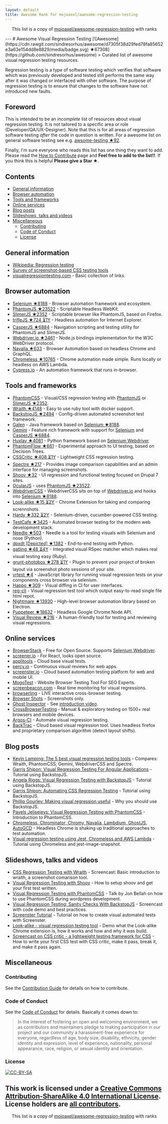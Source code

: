 ```yaml
---
layout: default
title: Awesome Rank for mojoaxel/awesome-regression-testing
---
```


<p align="center">
	This list is a copy of <a href="https://github.com/mojoaxel/awesome-regression-testing">mojoaxel/awesome-regression-testing</a> with ranks
</p>
---
# Awesome Visual Regression Testing [![Awesome](https://cdn.rawgit.com/sindresorhus/awesome/d7305f38d29fed78fa85652e3a63e154dd8e8829/media/badge.svg) ★67308](https://github.com/sindresorhus/awesome)
> Curated list of awesome visual regression testing resources.

Regression testing is a type of software testing which verifies that software which was previously developed and tested still performs the same way after it was changed or interfaced with other software. The purpose of regression testing is to ensure that changes to the software have not introduced new faults.

## Foreword
This is intended to be an *incomplete* list of resources about visual regression testing. It is not tailored to a specific area or role (Developer/QA/UX-Designer). Note that this is for all areas of regression software testing *after* the code in question is written. For a awesome list on general software testing see e.g. [awsome-testing ★92](https://github.com/TheJambo/awesome-testing).

Finally, I'm sure everyone who reads this list has one thing they want to add. Please read the [How to Contribute](https://github.com/TheJambo/awesome-testing/blob/master/CONTRIBUTING.md) page and **Feel free to add to the list!!**. If you think this is helpful **Please give a Star ★**.

## Contents

* [General information](#general-information)
* [Browser automation](#browser-automation)
* [Tools and frameworks](#tools-and-frameworks)
* [Online services](#online-services)
* [Blog posts](#blog-posts)
* [Slideshows, talks and videos](#slideshows-talks-and-videos)
* [Miscellaneous](#Miscellaneous)
  * [Contributing](#contributing)
  * [Code of Conduct](#code-of-conduct)
  * [License](#license)

## General information

- [Wikipedia: Regression testing](https://en.wikipedia.org/wiki/Regression_testing)
- [Survey of screenshot-based CSS testing tools](https://gist.github.com/cvrebert/adf91e429906a4d746cd)
- [visualregressiontesting.com](https://visualregressiontesting.com/) - Basic collection of links.

## Browser automation

- [Selenium ★8188](https://github.com/SeleniumHQ/selenium) - Browser automation framework and ecosystem.
- [PhantomJS ★23522](https://github.com/ariya/phantomjs) - Scriptable Headless WebKit.
- [SlimerJS ★2352](https://github.com/laurentj/slimerjs) - Scriptable browser like PhantomJS, based on Firefox.
- [trifleJS ★724 ⏳1Y](https://github.com/sdesalas/trifleJS) - Headless automation for Internet Explorer.
- [CasperJS ★6884](https://github.com/casperjs/casperjs) - Navigation scripting and testing utility for PhantomJS and SlimerJS.
- [Webdriver.io ★3461](https://github.com/webdriverio/webdriverio) - Node.js bindings implementation for the W3C WebDriver protocol.
- [Navalia ★633](https://github.com/joelgriffith/navalia) - Browser Automation based on headless Chrome and GraphQL.
- [Chromeless ★10765](https://github.com/graphcool/chromeless) - Chrome automation made simple. Runs locally or headless on AWS Lambda.
- [Cypress.io](https://www.cypress.io/) - An automation framework that runs in-browser.

## Tools and frameworks

- [PhantomCSS](https://github.com/Huddle/PhantomCSS) - Visual/CSS regression testing with [PhantomJS](https://github.com/ariya/phantomjs) or [SlimerJS ★2352](https://github.com/laurentj/slimerjs).
- [Wraith ★4148](https://github.com/BBC-News/wraith) - Easy to use ruby tool with docker support.
- [BackstopJS ★2494](https://github.com/garris/BackstopJS) - Config-driven automated screenshot test framework.
- [Galen](https://github.com/galenframework/galen) - Java framework based on [Selenium ★8188](https://github.com/SeleniumHQ/selenium).
- [Gemini](https://github.com/gemini-testing/gemini) - Feature rich framework with support for [Selenium](https://github.com/SeleniumHQ/selenium) and  [CasperJS ★6884](https://github.com/casperjs/casperjs).
- [Huxlay ★4081](https://github.com/facebookarchive/huxley) - Python framework based on [Selenium Webdriver](https://github.com/SeleniumHQ/selenium/tree/master/javascript/node/selenium-webdriver).
- [PhantomFlow ★661](https://github.com/Huddle/PhantomFlow) - Experimental approach to UI testing, based on Decision Trees.
- [CSSCritic ★408 ⏳1Y](https://github.com/cburgmer/csscritic) - Lightweight CSS regression testing.
- [Spectre ★217](https://github.com/wearefriday/spectre) - Provides image comparison capabilities and an admin interface for managing screenshots.
- [Shoov ★32](https://github.com/shoov/shoov) - UI regression and functional testing focused on Drupal 7 sites.
- [OcularJS](https://github.com/mmacartney10/ocularjs) - uses [PhantomJS ★23522](https://github.com/ariya/phantomjs).
- [WebdriverCSS](https://github.com/webdriverio/webdrivercss) - WebdriverCSS sits on top of [Webdriver.io](https://github.com/webdriverio/webdriverio/) and hooks into [Selenium ★8188](https://github.com/SeleniumHQ/selenium).
- [Look-alike ★15 ⏳2Y](https://github.com/kdzwinel/Look-alike) - Chrome Extension for taking and comparing scrennshots.
- [Hardy ★332 ⏳2Y](https://github.com/thingsinjars/Hardy) - Selenium-driven, cucumber-powered CSS testing.
- [TestCafe ★3425](https://github.com/DevExpress/testcafe) - Automated browser testing for the modern web development stack.
- [Needle ★503](https://github.com/python-needle/needle) - Needle is a tool for testing visuals with Selenium and nose (Python).
- [dpxdt [Depicted] ★1382](https://github.com/bslatkin/dpxdt) - End-to-end testing with Python.
- [gatling ★48 ⏳4Y](https://github.com/gabrielrotbart/gatling) - Integrated visual RSpec matcher which makes real visual testing easy (Ruby).
- [grunt-photobox ★278 ⏳1Y](https://github.com/stefanjudis/grunt-photobox) - Plugin to prevent your project of broken layout via screenshot photo sessions of your site.
- [vrtest ★4](https://github.com/nathanmarks/vrtest) - JavaScript library for running visual regression tests on your components cross browser via selenium.
- [Happo ★309](https://github.com/Galooshi/happo) - Visual diffing in CI for user interfaces.
- [reg-cli](https://github.com/bokuweb/reg-cli) - Visual regression test tool which output easy-to-read single file html repot.
- [Nightmare ★13930](https://github.com/segmentio/nightmare) - High-level browser automation library based on Electron.
- [Puppeteer ★18632](https://github.com/GoogleChrome/puppeteer) - Headless Google Chrome Node API.
- [Visual Review ★216](https://github.com/xebia/VisualReview) - A human-friendly tool for testing and reviewing visual regressions.

## Online services

- [BrowserStack](https://www.browserstack.com) - Free for Open Source. Supports [Selenium Webdriver](https://github.com/SeleniumHQ/selenium/tree/master/javascript/node/selenium-webdriver).
- [screener.io](https://screener.io) - For React, looks open source.
- [applitools](https://applitools.com) - Cloud base visual tests.
- [percy.io](https://percy.io) - Continuous visual reviews for web apps.
- [screenster.io](http://screenster.io) - Cloud based automation testing platform for web and mobile UI.
- [MogoTest](http://mogotest.com) - Website Browser Testing Tool For SEO Experts.
- [screenbeacon.com](https://www.screenbeacon.com) - Real time monitoring for visual regressions.
- [browserling](https://www.browserling.com) - LIVE interactive cross-browser testing.
- [Browser Shots](http://browsershots.org) - Screenshots only.
- [Ghost Inspector](https://ghostinspector.com) - See [introduction video](https://vimeo.com/ghostinspector/intro).
- [CrossBrowserTesting](https://crossbrowsertesting.com) - Manual & exploratory testing on 1500+ real browsers and mobile devices.
- [Argos-CI](https://www.argos-ci.com) - Automate visual regression testing.
- [BackTrac](https://backtrac.io) - Cloud based visual regression tool. Uses headless firefox and proprietary comparison algorithm (detect layout shifts).

## Blog posts

- [Kevin Lamping: The 5 best visual regression testing tools](http://www.creativebloq.com/features/the-5-best-visual-regression-testing-tools) - Compares: Wraith, PhantomCSS, Gemini, WebdriverCSS and Spectre.
- [Garris Shipon: Visual Regression Testing For Angular Applications](https://davidwalsh.name/visual-regression-testing-angular-applications) -  Tutorial using BackstopJS.
- [Angela Riggs: Visual Regression Testing with BackstopJS](https://www.metaltoad.com/blog/visual-regression-testing-backstopjs) - Tutorial using BackstopJS.
- [Garris Shipon: Automating CSS Regression Testing](https://css-tricks.com/automating-css-regression-testing/) - Tutorial using BackstopJS.
- [Phillip Gourley: Making visual regression useful](https://medium.com/@philgourley/making-visual-regression-useful-acfae27e5031) - Why you should use BackstopJS.
- [Pavels Jelisejevs: Visual Regression Testing with PhantomCSS](https://www.sitepoint.com/visual-regression-testing-with-phantomcss) - Introduction to PhantomCSS.
- [Chromeless, Chrominator, Chromy, Navalia, Lambdium, GhostJS, AutoGCD](https://medium.com/@kensoh/chromeless-chrominator-chromy-navalia-lambdium-ghostjs-autogcd-ef34bcd26907) - Headless Chrome is shaking up traditional approaches to test automation.
- [Visual regression testing using Jest, Chromeless and AWS Lambda](https://novemberfive.co/blog/visual-regression-testing-jest-chromeless-lambda) - Tutorial using Chromeless and jest-image-snapshot.

## Slideshows, talks and videos
- [CSS Regression Testing with Wraith](https://youtu.be/gE_19L0l2q0) - Screencast: Basic introduction to wraith, a screenshot comarison tool.
- [Visual Regression Testing with Shoov](https://youtu.be/CBBiJ6YlXLc) - How to setup shoov and get your first test written.
- [Visual Regression Testing with PhantomCSS](https://youtu.be/Vp8vnXMjIfw) - Talk by Jon Bellah on how to use PhantomCSS during wordpress development.
- [Visual Regression Testing: Sanity Checks With BackstopJS](https://youtu.be/l8lGj8Zh0k4) - Screencast with code demo and best practices.
- [Screenster Tutorial](https://youtu.be/Zy8y_dGzZXI) - Tutorial on how to create visual automated tests with Screenster.
- [Look-alike - visual regression testing tool](https://youtu.be/vTyoQuC0To8) - Demo what the Look-alike Chrome extension is, how it works and how and why it was build.
- [Screencast on CSS critic - a lightweight testing framework for CSS](https://youtu.be/AqQ2bNPtF60) - How to write your first CSS test with CSS critic, make it pass, break it, and make it pass again.

## Miscellaneous

### Contributing
See the [Contribution Guide](https://github.com/mojoaxel/awesome-regression-testing/blob/master/CONTRIBUTING.md) for details on how to contribute.

### Code of Conduct
See the [Code of Conduct](https://github.com/mojoaxel/awesome-regression-testing/blob/master/CODE-OF-CONDUCT.md) for details. Basically it comes down to:
> In the interest of fostering an open and welcoming environment, we as
contributors and maintainers pledge to making participation in our project and
our community a harassment-free experience for everyone, regardless of age, body
size, disability, ethnicity, gender identity and expression, level of experience,
nationality, personal appearance, race, religion, or sexual identity and orientation.

### License
[![CC-BY-SA](http://mirrors.creativecommons.org/presskit/buttons/88x31/svg/by-sa.svg)](http://creativecommons.org/licenses/by-sa/4.0/)

This work is licensed under a [Creative Commons Attribution-ShareAlike 4.0 International License](http://creativecommons.org/licenses/by-sa/4.0/).
License holders are [all contributors](https://github.com/mojoaxel/awesome-regression-testing/graphs/contributors).
---
<p align="center">
	This list is a copy of <a href="https://github.com/mojoaxel/awesome-regression-testing">mojoaxel/awesome-regression-testing</a> with ranks
</p>
